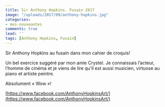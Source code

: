 ```yaml
---
title: Sir Anthony Hopkins. Fusain 2017
image: "/uploads/2017/09/anthony-hopkins.jpg"
categories:
- mes-nouveautes
comments: true
lead: ''
tags: [Anthony Hopkins, Fusain]
---
```

Sir Anthony Hopkins au fusain dans mon cahier de croquis! 

Un bel exercice suggéré par mon amie Crystel. Je connaissais l’acteur, l’homme de cinéma et je viens de lire qu’il est aussi musicien, virtuose au piano et artiste peintre. 

Absolument « Wow »! 

[https://www.facebook.com/AnthonyHopkinsArt/](https://www.facebook.com/AnthonyHopkinsArt/)